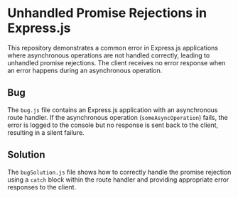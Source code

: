 # Unhandled Promise Rejections in Express.js

This repository demonstrates a common error in Express.js applications where asynchronous operations are not handled correctly, leading to unhandled promise rejections.  The client receives no error response when an error happens during an asynchronous operation.

## Bug

The `bug.js` file contains an Express.js application with an asynchronous route handler.  If the asynchronous operation (`someAsyncOperation`) fails, the error is logged to the console but no response is sent back to the client, resulting in a silent failure. 

## Solution

The `bugSolution.js` file shows how to correctly handle the promise rejection using a `catch` block within the route handler and providing appropriate error responses to the client.
